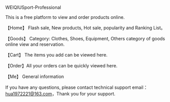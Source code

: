 WEIQIUSport-Professional

This is a free platform to view and order products online.

【Home】 Flash sale, New products, Hot sale, popularity and Ranking List。

【Goods】 Category: Clothes, Shoes, Equipment, Others category of goods online view and reservation.

【Cart】 The items you add can be viewed here.

【Order】All your orders can be quickly viewed here.

【Me】 General information

If you have any questions, please contact technical support email：hua1972221@163.com，Thank you for your support.
